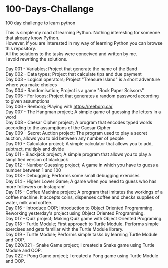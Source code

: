 # 100-Days-Challange
100 day challenge to learn python

This is simple my road of learning Python. Nothing interesting for someone that already know Python.\
However, if you are interested in my way of learning Python you can browse this repository.\
All the solutions to the tasks were conceived and written by me.\
I avoid rewriting the solutions.

Day 001 - Variables; Project that generate the name of the Band\
Day 002 - Data types; Project that calculate tips and due payment\
Day 003 - Logical operators; Project "Treasure Island" is a short adventure where you make choices\
Day 004 - Randomisation; Project is a game "Rock Paper Scissors"\
Day 005 - For loops; Project that generates a random password according to given assumptions\
Day 006 - Reeborg; Playing with https://reeborg.ca/ \
Day 007 - The Hangman project; A simple game of guessing the letters in a word\
Day 008 - Caesar Cipher project; A program that encodes typed words according to the assumptions of the Caesar Cipher\
Day 009 - Secret Auction project; The program used to play a secret auction, allows you to bid between any number of people\
Day 010 - Calculator project; A simple calculator that allows you to add, subtract, multiply and divide\
Day 011 - Blackjack project; A simple program that allows you to play a simplified version of blackjack\
Day 012 - Number Guessing project; A game in which you have to guess a number between 1 and 100\
Day 013 - Debugging; Performs some small debugging exercises\
Day 014 - Higher Lower Game; A game when you need to guess who has more followers on Instagram!\
Day 015 - Coffee Machine project; A program that imitates the workings of a coffee machine. It accepts coins, dispenses coffee and checks supplies of water, milk and coffee.\
Day 016 - Introduce OOP; Introduction to Object Oriented Programming. Reworking yesterday's project using Object Oriented Programming.\
Day 017 - Quiz project; Making Quiz game with Object Oriented Programing.\
Day 018 - Turtle Module; First approach to Turtle Module. Performs simple exercises and gets familiar with the Turtle Module library. \
Day 019 - Turtle Module; Performs simple tasks by learning Turtle Module and OOP. \
Day 020/021 - Snake Game project; I created a Snake game using Turtle Module and OOP. \
Day 022 - Pong Game project; I created a Pong game using Turtle Module and OOP.

